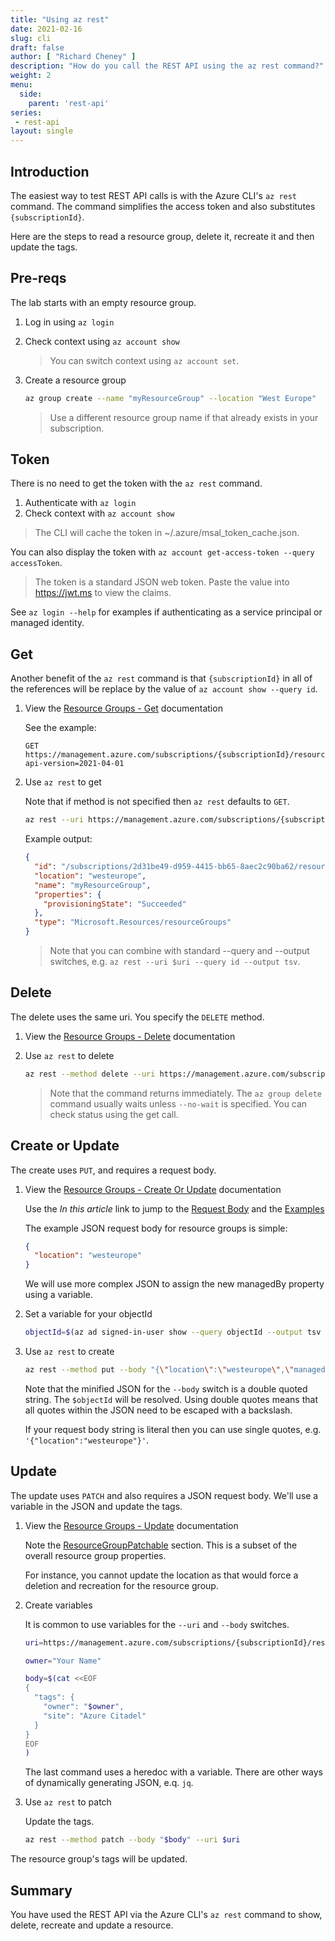 ```yaml
---
title: "Using az rest"
date: 2021-02-16
slug: cli
draft: false
author: [ "Richard Cheney" ]
description: "How do you call the REST API using the az rest command?"
weight: 2
menu:
  side:
    parent: 'rest-api'
series:
 - rest-api
layout: single
---
```


## Introduction

The easiest way to test REST API calls is with the Azure CLI's `az rest` command. The command simplifies the access token and also substitutes `{subscriptionId}`.

Here are the steps to read a resource group, delete it, recreate it and then update the tags.

## Pre-reqs

The lab starts with an empty resource group.

1. Log in using `az login`
1. Check context using `az account show`

    > You can switch context using `az account set`.

1. Create a resource group

    ```bash
    az group create --name "myResourceGroup" --location "West Europe"
    ```

    > Use a different resource group name if that already exists in your subscription.

## Token

There is no need to get the token with the `az rest` command.

1. Authenticate with `az login`
1. Check context with `az account show`

> The CLI will cache the token in ~/.azure/msal_token_cache.json.

You can also display the token with `az account get-access-token --query accessToken`.

> The token is a standard JSON web token. Paste the value into <https://jwt.ms> to view the claims.

See `az login --help` for examples if authenticating as a service principal or managed identity.

## Get

Another benefit of the `az rest` command is that `{subscriptionId}` in all of the references will be replace by the value of `az account show --query id`.

1. View the [Resource Groups - Get](https://docs.microsoft.com/rest/api/resources/resource-groups/get) documentation

    See the example:

    ```text
    GET https://management.azure.com/subscriptions/{subscriptionId}/resourcegroups/{resourceGroupName}?api-version=2021-04-01
    ```

1. Use `az rest` to get

    Note that if method is not specified then `az rest` defaults to `GET`.

    ```bash
    az rest --uri https://management.azure.com/subscriptions/{subscriptionId}/resourcegroups/myResourceGroup?api-version=2021-04-01
    ```

    Example output:

    ```json
    {
      "id": "/subscriptions/2d31be49-d959-4415-bb65-8aec2c90ba62/resourceGroups/myResourceGroup",
      "location": "westeurope",
      "name": "myResourceGroup",
      "properties": {
        "provisioningState": "Succeeded"
      },
      "type": "Microsoft.Resources/resourceGroups"
    }
    ```

    > Note that you can combine with standard --query and --output switches, e.g. `az rest --uri $uri --query id --output tsv`.

## Delete

The delete uses the same uri. You specify the `DELETE` method.

1. View the [Resource Groups - Delete](https://docs.microsoft.com/rest/api/resources/resource-groups/delete) documentation
1. Use `az rest` to delete

    ```bash
    az rest --method delete --uri https://management.azure.com/subscriptions/{subscriptionId}/resourcegroups/myResourceGroup?api-version=2021-04-01
    ```

    > Note that the command returns immediately. The `az group delete` command usually waits unless `--no-wait` is specified. You can check status using the get call.

## Create or Update

The create uses `PUT`, and requires a request body.

1. View the [Resource Groups - Create Or Update](https://docs.microsoft.com/rest/api/resources/resource-groups/delete) documentation

    Use the *In this article* link to jump to the [Request Body](https://docs.microsoft.com/rest/api/resources/resource-groups/create-or-update#request-body) and the [Examples](https://docs.microsoft.com/rest/api/resources/resource-groups/create-or-update#request-body)

    The example JSON request body for resource groups is simple:

    ```json
    {
      "location": "westeurope"
    }
    ```

    We will use more complex JSON to assign the new managedBy property using a variable.

1. Set a variable for your objectId

    ```bash
    objectId=$(az ad signed-in-user show --query objectId --output tsv --only-show-errors)
    ```

1. Use `az rest` to create

    ```bash
    az rest --method put --body "{\"location\":\"westeurope\",\"managedBy\":\"$objectId\"}"  --uri https://management.azure.com/subscriptions/{subscriptionId}/resourcegroups/myResourceGroup?api-version=2021-04-01
    ```

    Note that the minified JSON for the `--body` switch is a double quoted string. The `$objectId` will be resolved. Using double quotes means that all quotes within the JSON need to be escaped with a backslash.

    If your request body string is literal then you can use single quotes, e.g. `'{"location":"westeurope"}'`.

## Update

The update uses `PATCH` and also requires a JSON request body. We'll use a variable in the JSON and update the tags.

1. View the [Resource Groups - Update](https://docs.microsoft.com/rest/api/resources/resource-groups/update) documentation

    Note the [ResourceGroupPatchable](https://docs.microsoft.com/rest/api/resources/resource-groups/update#resourcegrouppatchable) section. This is a subset of the overall resource group properties.

    For instance, you cannot update the location as that would force a deletion and recreation for the resource group.

1. Create variables

    It is common to use variables for the `--uri` and `--body` switches.

    ```bash
    uri=https://management.azure.com/subscriptions/{subscriptionId}/resourcegroups/myResourceGroup?api-version=2021-04-01
    ```

    ```bash
    owner="Your Name"
    ```

    ```bash
    body=$(cat <<EOF
    {
      "tags": {
        "owner": "$owner",
        "site": "Azure Citadel"
      }
    }
    EOF
    )
    ```

    The last command uses a heredoc with a variable. There are other ways of dynamically generating JSON, e.q. `jq`.

1. Use `az rest` to patch

    Update the tags.

    ```bash
    az rest --method patch --body "$body" --uri $uri
    ```

The resource group's tags will be updated.

## Summary

You have used the REST API via the Azure CLI's `az rest` command to show, delete, recreate and update a resource.
